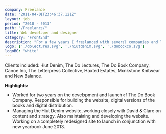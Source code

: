 ```yaml
---
company: Freelance
date: "2011-04-01T23:46:37.121Z"
layout: job
period: "2010 - 2013"
path: "/Freelance/"
title: Web developer and designer
category: "FrontEnd"
description: "For a few years I freelanced with several companies and lived in varied locations including Wales, Bristol, Berlin and San Francisco. I mainly worked with my friends, The Hieatts, on various projects for The Do Lectures, The Do Book Company and Hiut Denim. The latter two were new companies and I was involved in all aspects of the business, from building the website to helping to manage inventory and invoices."
logo: ['./dolectures.svg', './hiutdenim.svg', './dobookco.svg']
logoBG: "white"
---
```


Clients included: Hiut Denim, The Do Lectures, The Do Book Company, Canoe Inc, The Letterpress Collective, Haxted Estates, Monkstone Knitwear and New Balance.

**Highlights:**
* Worked for two years on the development and launch of The Do Book Company. Responsible for
building the website, digital versions of the books and digital distribution.
* Managing the Hiut Denim website, working closely with David & Clare on content and strategy. Also
maintaining and developing the website. Working on a completely redesigned site to launch in conjunction with new yearbook June 2013.
